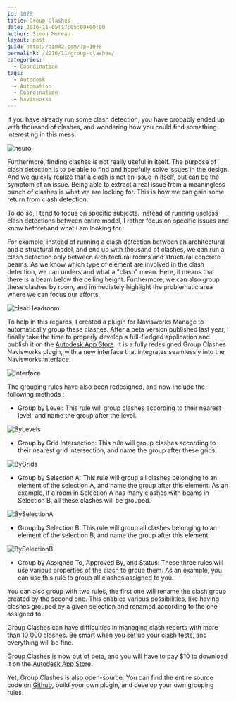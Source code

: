 ```yaml
---
id: 1078
title: Group Clashes
date: 2016-11-05T17:05:09+00:00
author: Simon Moreau
layout: post
guid: http://bim42.com/?p=1078
permalink: /2016/11/group-clashes/
categories:
  - Coordination
tags:
  - Autodesk
  - Automation
  - Coordination
  - Navisworks
---
```

If you have already run some clash detection, you have probably ended up with thousand of clashes, and wondering how you could find something interesting in this mess.

![neuro](/assets/2016/11/neuro.gif)

Furthermore, finding clashes is not really useful in itself. The purpose of clash detection is to be able to find and hopefully solve issues in the design. And we quickly realize that a clash is not an issue in itself, but can be the symptom of an issue. Being able to extract a real issue from a meaningless bunch of clashes is what we are looking for. This is how we can gain some return from clash detection.

To do so, I tend to focus on specific subjects. Instead of running useless clash detections between entire model, I rather focus on specific issues and know beforehand what I am looking for.

For example, instead of running a clash detection between an architectural and a structural model, and end up with thousand of clashes, we can run a clash detection only between architectural rooms and structural concrete beams. As we know which type of element are involved in the clash detection, we can understand what a "clash" mean. Here, it means that there is a beam below the ceiling height. Furthermore, we can also group these clashes by room, and immediately highlight the problematic area where we can focus our efforts.

![clearHeadroom](/assets/2016/11/clearHeadroom.png)

To help in this regards, I created a plugin for Navisworks Manage to automatically group these clashes. After a beta version published last year, I finally take the time to properly develop a full-fledged application and publish it on the [Autodesk App Store](https://apps.autodesk.com/NAVIS/en/Detail/Index?id=7544208847822212204&appLang=en&os=Win64). It is a fully redesigned Group Clashes Navisworks plugin, with a new interface that integrates seamlessly into the Navisworks interface.

![Interface](/assets/2016/11/Interface.png)

The grouping rules have also been redesigned, and now include the following methods :

  * Group by Level: This rule will group clashes according to their nearest level, and name the group after the level.

![ByLevels](/assets/2016/11/ByLevels.png)

  * Group by Grid Intersection: This rule will group clashes according to their nearest grid intersection, and name the group after these grids.

![ByGrids](/assets/2016/11/ByGrids.png)

  * Group by Selection A: This rule will group all clashes belonging to an element of the selection A, and name the group after this element. As an example, if a room in Selection A has many clashes with beams in Selection B, all these clashes will be grouped.

![BySelectionA](/assets/2016/11/BySelectionA.png)

  * Group by Selection B: This rule will group all clashes belonging to an element of the selection B, and name the group after this element.

![BySelectionB](/assets/2016/11/BySelectionB.png)

  * Group by Assigned To, Approved By, and Status: These three rules will use various properties of the clash to group them. As an example, you can use this rule to group all clashes assigned to you.

You can also group with two rules, the first one will rename the clash group created by the second one. This enables various possibilities, like having clashes grouped by a given selection and renamed according to the one assigned to.

Group Clashes can have difficulties in managing clash reports with more than 10 000 clashes. Be smart when you set up your clash tests, and everything will be fine.

Group Clashes is now out of beta, and you will have to pay $10 to download it on the [Autodesk App Store](https://apps.autodesk.com/NAVIS/en/Detail/Index?id=7544208847822212204&appLang=en&os=Win64).

Yet, Group Clashes is also open-source. You can find the entire source code on [Github](https://github.com/simonmoreau/GroupClashes), build your own plugin, and develop your own grouping rules.